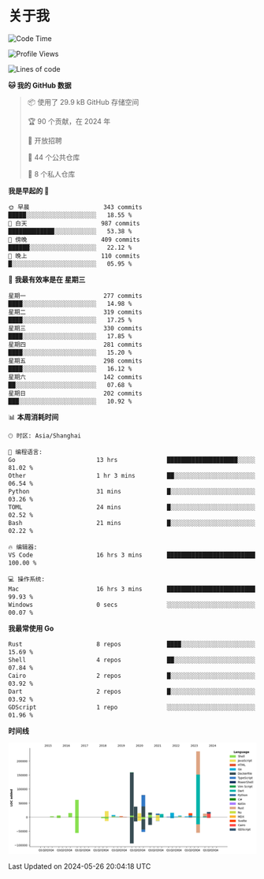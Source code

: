 # 关于我

<!--START_SECTION:waka-->
![Code Time](http://img.shields.io/badge/Code%20Time-2%2C745%20hrs%2032%20mins-blue)

![Profile Views](http://img.shields.io/badge/%E4%B8%AA%E4%BA%BA%E8%B5%84%E6%96%99%E8%A7%82%E7%9C%8B%E6%AC%A1%E6%95%B0-0-blue)

![Lines of code](https://img.shields.io/badge/%E4%BB%8E%E3%80%8CHello%20World%E3%80%8D%E8%B5%B7%E6%88%91%E5%B7%B2%E7%BB%8F%E5%86%99%E4%BA%86-749.9%20thousand%20%E8%A1%8C%E4%BB%A3%E7%A0%81-blue)

**🐱 我的 GitHub 数据** 

> 📦  使用了 29.9 kB GitHub 存储空间 
 > 
> 🏆 90 个贡献，在 2024 年
 > 
> 💼 开放招聘
 > 
> 📜 44 个公共仓库 
 > 
> 🔑 8 个私人仓库 
 > 
**我是早起的 🐤** 

```text
🌞 早晨                     343 commits         █████░░░░░░░░░░░░░░░░░░░░   18.55 % 
🌆 白天                     987 commits         █████████████░░░░░░░░░░░░   53.38 % 
🌃 傍晚                     409 commits         ██████░░░░░░░░░░░░░░░░░░░   22.12 % 
🌙 晚上                     110 commits         █░░░░░░░░░░░░░░░░░░░░░░░░   05.95 % 
```
📅 **我最有效率是在 星期三** 

```text
星期一                      277 commits         ████░░░░░░░░░░░░░░░░░░░░░   14.98 % 
星期二                      319 commits         ████░░░░░░░░░░░░░░░░░░░░░   17.25 % 
星期三                      330 commits         ████░░░░░░░░░░░░░░░░░░░░░   17.85 % 
星期四                      281 commits         ████░░░░░░░░░░░░░░░░░░░░░   15.20 % 
星期五                      298 commits         ████░░░░░░░░░░░░░░░░░░░░░   16.12 % 
星期六                      142 commits         ██░░░░░░░░░░░░░░░░░░░░░░░   07.68 % 
星期日                      202 commits         ███░░░░░░░░░░░░░░░░░░░░░░   10.92 % 
```


📊 **本周消耗时间** 

```text
🕑︎ 时区: Asia/Shanghai

💬 编程语言: 
Go                       13 hrs              ████████████████████░░░░░   81.02 % 
Other                    1 hr 3 mins         ██░░░░░░░░░░░░░░░░░░░░░░░   06.54 % 
Python                   31 mins             █░░░░░░░░░░░░░░░░░░░░░░░░   03.26 % 
TOML                     24 mins             █░░░░░░░░░░░░░░░░░░░░░░░░   02.52 % 
Bash                     21 mins             █░░░░░░░░░░░░░░░░░░░░░░░░   02.22 % 

🔥 编辑器: 
VS Code                  16 hrs 3 mins       █████████████████████████   100.00 % 

💻 操作系统: 
Mac                      16 hrs 3 mins       █████████████████████████   99.93 % 
Windows                  0 secs              ░░░░░░░░░░░░░░░░░░░░░░░░░   00.07 % 
```

**我最常使用 Go** 

```text
Rust                     8 repos             ████░░░░░░░░░░░░░░░░░░░░░   15.69 % 
Shell                    4 repos             ██░░░░░░░░░░░░░░░░░░░░░░░   07.84 % 
Cairo                    2 repos             █░░░░░░░░░░░░░░░░░░░░░░░░   03.92 % 
Dart                     2 repos             █░░░░░░░░░░░░░░░░░░░░░░░░   03.92 % 
GDScript                 1 repo              ░░░░░░░░░░░░░░░░░░░░░░░░░   01.96 % 
```



**时间线**

![Lines of Code chart](https://raw.githubusercontent.com/catusax/catusax/master/assets/bar_graph.png)


 Last Updated on 2024-05-26 20:04:18 UTC
<!--END_SECTION:waka-->
